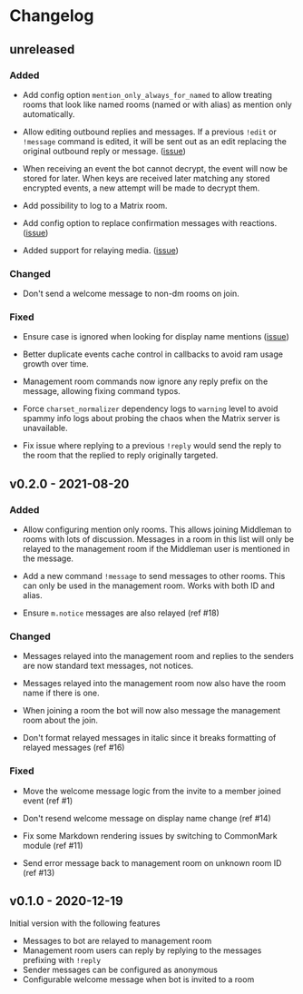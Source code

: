 # Changelog

## unreleased

### Added

* Add config option `mention_only_always_for_named` to allow treating rooms
  that look like named rooms (named or with alias) as mention only automatically.

* Allow editing outbound replies and messages. If a previous `!edit` or `!message`
  command is edited, it will be sent out as an edit replacing the original outbound
  reply or message. ([issue](https://github.com/elokapina/middleman/issues/12))

* When receiving an event the bot cannot decrypt, the event will now be stored for
  later. When keys are received later matching any stored encrypted events, a new attempt
  will be made to decrypt them.

* Add possibility to log to a Matrix room.

* Add config option to replace confirmation messages with reactions. ([issue](https://github.com/elokapina/middleman/issues/9))

* Added support for relaying media. ([issue](https://github.com/elokapina/middleman/pull/26))

### Changed

* Don't send a welcome message to non-dm rooms on join.

### Fixed

* Ensure case is ignored when looking for display name mentions ([issue](https://github.com/elokapina/middleman/issues/21))

* Better duplicate events cache control in callbacks to avoid ram usage growth over time.

* Management room commands now ignore any reply prefix on the message, allowing fixing command typos.

* Force `charset_normalizer` dependency logs to `warning` level to avoid spammy info
  logs about probing the chaos when the Matrix server is unavailable.

* Fix issue where replying to a previous `!reply` would send the reply to the
  room that the replied to reply originally targeted.

## v0.2.0 - 2021-08-20

### Added

* Allow configuring mention only rooms. This allows joining Middleman to
  rooms with lots of discussion. Messages in a room in this list will only
  be relayed to the management room if the Middleman user is mentioned in the
  message.
  
* Add a new command `!message` to send messages to other rooms. This can only be used
  in the management room. Works with both ID and alias.

* Ensure `m.notice` messages are also relayed (ref #18)
  
### Changed

* Messages relayed into the management room and replies to the senders
  are now standard text messages, not notices.
  
* Messages relayed into the management room now also have the room
  name if there is one.
  
* When joining a room the bot will now also message the management room about the join.

* Don't format relayed messages in italic since it breaks formatting of relayed messages (ref #16)

### Fixed

* Move the welcome message logic from the invite to a member joined event (ref #1)

* Don't resend welcome message on display name change (ref #14)

* Fix some Markdown rendering issues by switching to CommonMark module (ref #11)

* Send error message back to management room on unknown room ID (ref #13)

## v0.1.0 - 2020-12-19

Initial version with the following features

* Messages to bot are relayed to management room
* Management room users can reply by replying to the messages prefixing with `!reply`
* Sender messages can be configured as anonymous
* Configurable welcome message when bot is invited to a room

